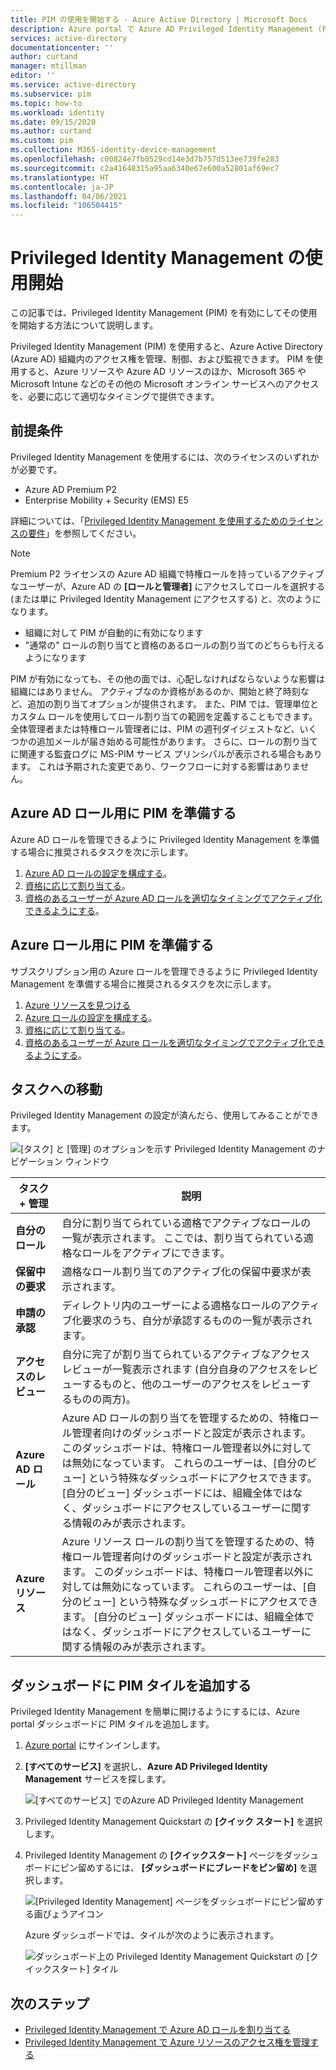 ```yaml
---
title: PIM の使用を開始する - Azure Active Directory | Microsoft Docs
description: Azure portal で Azure AD Privileged Identity Management (PIM) を有効にして使用を開始する方法を説明します。
services: active-directory
documentationcenter: ''
author: curtand
manager: mtillman
editor: ''
ms.service: active-directory
ms.subservice: pim
ms.topic: how-to
ms.workload: identity
ms.date: 09/15/2020
ms.author: curtand
ms.custom: pim
ms.collection: M365-identity-device-management
ms.openlocfilehash: c00824e7fb0529cd14e3d7b757d513ee739fe283
ms.sourcegitcommit: c2a41648315a95aa6340e67e600a52801af69ec7
ms.translationtype: HT
ms.contentlocale: ja-JP
ms.lasthandoff: 04/06/2021
ms.locfileid: "106504415"
---
```

# <a name="start-using-privileged-identity-management"></a>Privileged Identity Management の使用開始

この記事では、Privileged Identity Management (PIM) を有効にしてその使用を開始する方法について説明します。

Privileged Identity Management (PIM) を使用すると、Azure Active Directory (Azure AD) 組織内のアクセス権を管理、制御、および監視できます。 PIM を使用すると、Azure リソースや Azure AD リソースのほか、Microsoft 365 や Microsoft Intune などのその他の Microsoft オンライン サービスへのアクセスを、必要に応じて適切なタイミングで提供できます。

## <a name="prerequisites"></a>前提条件

Privileged Identity Management を使用するには、次のライセンスのいずれかが必要です。

- Azure AD Premium P2
- Enterprise Mobility + Security (EMS) E5

詳細については、「[Privileged Identity Management を使用するためのライセンスの要件](subscription-requirements.md)」を参照してください。

> [!Note]
> Premium P2 ライセンスの Azure AD 組織で特権ロールを持っているアクティブなユーザーが、Azure AD の **[ロールと管理者]** にアクセスしてロールを選択する (または単に Privileged Identity Management にアクセスする) と、次のようになります。
>
> - 組織に対して PIM が自動的に有効になります
> - "通常の" ロールの割り当てと資格のあるロールの割り当てのどちらも行えるようになります
>
> PIM が有効になっても、その他の面では、心配しなければならないような影響は組織にはありません。 アクティブなのか資格があるのか、開始と終了時刻など、追加の割り当てオプションが提供されます。 また、PIM では、管理単位とカスタム ロールを使用してロール割り当ての範囲を定義することもできます。 全体管理者または特権ロール管理者には、PIM の週刊ダイジェストなど、いくつかの追加メールが届き始める可能性があります。 さらに、ロールの割り当てに関連する監査ログに MS-PIM サービス プリンシパルが表示される場合もあります。 これは予期された変更であり、ワークフローに対する影響はありません。

## <a name="prepare-pim-for-azure-ad-roles"></a>Azure AD ロール用に PIM を準備する

Azure AD ロールを管理できるように Privileged Identity Management を準備する場合に推奨されるタスクを次に示します。

1. [Azure AD ロールの設定を構成する](pim-how-to-change-default-settings.md)。
1. [資格に応じて割り当てる](pim-how-to-add-role-to-user.md)。
1. [資格のあるユーザーが Azure AD ロールを適切なタイミングでアクティブ化できるようにする](pim-how-to-activate-role.md)。

## <a name="prepare-pim-for-azure-roles"></a>Azure ロール用に PIM を準備する

サブスクリプション用の Azure ロールを管理できるように Privileged Identity Management を準備する場合に推奨されるタスクを次に示します。

1. [Azure リソースを見つける](pim-resource-roles-discover-resources.md)
1. [Azure ロールの設定を構成する](pim-resource-roles-configure-role-settings.md)。
1. [資格に応じて割り当てる](pim-resource-roles-assign-roles.md)。
1. [資格のあるユーザーが Azure ロールを適切なタイミングでアクティブ化できるようにする](pim-resource-roles-activate-your-roles.md)。

## <a name="navigate-to-your-tasks"></a>タスクへの移動

Privileged Identity Management の設定が済んだら、使用してみることができます。

![[タスク] と [管理] のオプションを示す Privileged Identity Management のナビゲーション ウィンドウ](./media/pim-getting-started/pim-quickstart-tasks.png)

| タスク + 管理 | 説明 |
| --- | --- |
| **自分のロール**  | 自分に割り当てられている適格でアクティブなロールの一覧が表示されます。 ここでは、割り当てられている適格なロールをアクティブにできます。 |
| **保留中の要求** | 適格なロール割り当てのアクティブ化の保留中要求が表示されます。 |
| **申請の承認** | ディレクトリ内のユーザーによる適格なロールのアクティブ化要求のうち、自分が承認するものの一覧が表示されます。 |
| **アクセスのレビュー** | 自分に完了が割り当てられているアクティブなアクセス レビューが一覧表示されます (自分自身のアクセスをレビューするものと、他のユーザーのアクセスをレビューするものの両方)。 |
| **Azure AD ロール** | Azure AD ロールの割り当てを管理するための、特権ロール管理者向けのダッシュボードと設定が表示されます。 このダッシュボードは、特権ロール管理者以外に対しては無効になっています。 これらのユーザーは、[自分のビュー] という特殊なダッシュボードにアクセスできます。 [自分のビュー] ダッシュボードには、組織全体ではなく、ダッシュボードにアクセスしているユーザーに関する情報のみが表示されます。 |
| **Azure リソース** | Azure リソース ロールの割り当てを管理するための、特権ロール管理者向けのダッシュボードと設定が表示されます。 このダッシュボードは、特権ロール管理者以外に対しては無効になっています。 これらのユーザーは、[自分のビュー] という特殊なダッシュボードにアクセスできます。 [自分のビュー] ダッシュボードには、組織全体ではなく、ダッシュボードにアクセスしているユーザーに関する情報のみが表示されます。 |

## <a name="add-a-pim-tile-to-the-dashboard"></a>ダッシュボードに PIM タイルを追加する

Privileged Identity Management を簡単に開けるようにするには、Azure portal ダッシュボードに PIM タイルを追加します。

1. [Azure portal](https://portal.azure.com/) にサインインします。

1. **[すべてのサービス]** を選択し、**Azure AD Privileged Identity Management** サービスを探します。

    ![[すべてのサービス] でのAzure AD Privileged Identity Management](./media/pim-getting-started/pim-all-services-find.png)

1. Privileged Identity Management Quickstart の **[クイック スタート]** を選択します。

1. Privileged Identity Management の **[クイックスタート]** ページをダッシュボードにピン留めするには、 **[ダッシュボードにブレードをピン留め]** を選択します。

    ![[Privileged Identity Management] ページをダッシュボードにピン留めする画びょうアイコン](./media/pim-getting-started/pim-quickstart-pin-to-dashboard.png)

    Azure ダッシュボードでは、タイルが次のように表示されます。

    ![ダッシュボード上の Privileged Identity Management Quickstart の [クイックスタート] タイル](./media/pim-getting-started/pim-quickstart-dashboard-tile.png)

## <a name="next-steps"></a>次のステップ

- [Privileged Identity Management で Azure AD ロールを割り当てる](pim-how-to-add-role-to-user.md)
- [Privileged Identity Management で Azure リソースのアクセス権を管理する](pim-resource-roles-discover-resources.md)

